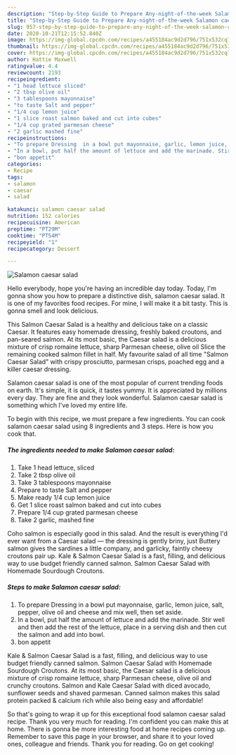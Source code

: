```yaml
---
description: "Step-by-Step Guide to Prepare Any-night-of-the-week Salamon caesar salad"
title: "Step-by-Step Guide to Prepare Any-night-of-the-week Salamon caesar salad"
slug: 957-step-by-step-guide-to-prepare-any-night-of-the-week-salamon-caesar-salad
date: 2020-10-21T12:15:52.840Z
image: https://img-global.cpcdn.com/recipes/a455184ac9d2d796/751x532cq70/salamon-caesar-salad-recipe-main-photo.jpg
thumbnail: https://img-global.cpcdn.com/recipes/a455184ac9d2d796/751x532cq70/salamon-caesar-salad-recipe-main-photo.jpg
cover: https://img-global.cpcdn.com/recipes/a455184ac9d2d796/751x532cq70/salamon-caesar-salad-recipe-main-photo.jpg
author: Hattie Maxwell
ratingvalue: 4.4
reviewcount: 2193
recipeingredient:
- "1 head lettuce sliced"
- "2 tbsp olive oil"
- "3 tablespoons mayonnaise"
- "to taste Salt and pepper"
- "1/4 cup lemon juice"
- "1 slice roast salmon baked and cut into cubes"
- "1/4 cup grated parmesan cheese"
- "2 garlic mashed fine"
recipeinstructions:
- "To prepare Dressing  in a bowl put mayonnaise, garlic, lemon juice, salt, pepper, olive oil and cheese and mix well, then set aside."
- "In a bowl, put half the amount of lettuce and add the marinade. Stir well and then add the rest of the lettuce, place in a serving dish and then cut the salmon and add into bowl."
- "bon appetit"
categories:
- Recipe
tags:
- salamon
- caesar
- salad

katakunci: salamon caesar salad 
nutrition: 152 calories
recipecuisine: American
preptime: "PT29M"
cooktime: "PT54M"
recipeyield: "1"
recipecategory: Dessert

---
```



![Salamon caesar salad](https://img-global.cpcdn.com/recipes/a455184ac9d2d796/751x532cq70/salamon-caesar-salad-recipe-main-photo.jpg)

Hello everybody, hope you're having an incredible day today. Today, I'm gonna show you how to prepare a distinctive dish, salamon caesar salad. It is one of my favorites food recipes. For mine, I will make it a bit tasty. This is gonna smell and look delicious.

This Salmon Caesar Salad is a healthy and delicious take on a classic Caesar. It features easy homemade dressing, freshly baked croutons, and pan-seared salmon. At its most basic, the Caesar salad is a delicious mixture of crisp romaine lettuce, sharp Parmesan cheese, olive oil Slice the remaining cooked salmon fillet in half. My favourite salad of all time &#34;Salmon Caesar Salad&#34; with crispy prosciutto, parmesan crisps, poached egg and a killer caesar dressing.

Salamon caesar salad is one of the most popular of current trending foods on earth. It's simple, it is quick, it tastes yummy. It is appreciated by millions every day. They are fine and they look wonderful. Salamon caesar salad is something which I've loved my entire life.


To begin with this recipe, we must prepare a few ingredients. You can cook salamon caesar salad using 8 ingredients and 3 steps. Here is how you cook that.

<!--inarticleads1-->

##### The ingredients needed to make Salamon caesar salad:

1. Take 1 head lettuce, sliced
1. Take 2 tbsp olive oil
1. Take 3 tablespoons mayonnaise
1. Prepare to taste Salt and pepper
1. Make ready 1/4 cup lemon juice
1. Get 1 slice roast salmon baked and cut into cubes
1. Prepare 1/4 cup grated parmesan cheese
1. Take 2 garlic, mashed fine


Coho salmon is especially good in this salad. And the result is everything I&#39;d ever want from a Caesar salad — the dressing is gently briny, just Buttery salmon gives the sardines a little company, and garlicky, faintly cheesy croutons pair up. Kale &amp; Salmon Caesar Salad is a fast, filling, and delicious way to use budget friendly canned salmon. Salmon Caesar Salad with Homemade Sourdough Croutons. 

<!--inarticleads2-->

##### Steps to make Salamon caesar salad:

1. To prepare Dressing  in a bowl put mayonnaise, garlic, lemon juice, salt, pepper, olive oil and cheese and mix well, then set aside.
1. In a bowl, put half the amount of lettuce and add the marinade. Stir well and then add the rest of the lettuce, place in a serving dish and then cut the salmon and add into bowl.
1. bon appetit


Kale &amp; Salmon Caesar Salad is a fast, filling, and delicious way to use budget friendly canned salmon. Salmon Caesar Salad with Homemade Sourdough Croutons. At its most basic, the Caesar salad is a delicious mixture of crisp romaine lettuce, sharp Parmesan cheese, olive oil and crunchy croutons. Salmon and Kale Caesar Salad with diced avocado, sunflower seeds and shaved parmesan. Canned salmon makes this salad protein packed &amp; calcium rich while also being easy and affordable! 

So that's going to wrap it up for this exceptional food salamon caesar salad recipe. Thank you very much for reading. I'm confident you can make this at home. There is gonna be more interesting food at home recipes coming up. Remember to save this page in your browser, and share it to your loved ones, colleague and friends. Thank you for reading. Go on get cooking!
